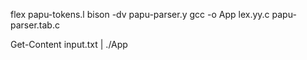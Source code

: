 flex papu-tokens.l
bison -dv papu-parser.y
gcc -o App lex.yy.c papu-parser.tab.c

Get-Content input.txt | ./App
